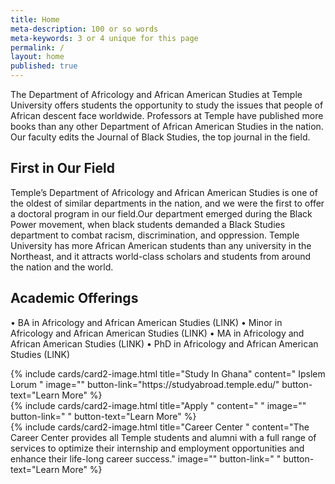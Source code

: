 ```yaml
---
title: Home
meta-description: 100 or so words
meta-keywords: 3 or 4 unique for this page
permalink: /
layout: home
published: true
---
```

The Department of Africology and African American Studies at Temple University offers students the opportunity to study the issues that people of African descent face worldwide. Professors at Temple have published more books than any other Department of African American Studies in the nation. Our faculty edits the Journal of Black Studies, the top journal in the field.

## First in Our Field

Temple’s Department of Africology and African American Studies is one of the oldest of similar departments in the nation, and we were the first to offer a doctoral program in our field.Our department emerged during the Black Power movement, when black students demanded a Black Studies department to combat racism, discrimination, and oppression. Temple University has more African American students than any university in the Northeast, and it attracts world-class scholars and students from around the nation and the world. 

## Academic Offerings

• BA in Africology and African American Studies (LINK)
• Minor in Africology and African American Studies (LINK)
• MA in Africology and African American Studies (LINK)
• PhD in Africology and African American Studies (LINK)

<div class="row row-wide">
  <div class="col m12 l4">{% include cards/card2-image.html 
    title="Study In Ghana" 
    content=" Ipslem Lorum " 
    image="" 
    button-link="https://studyabroad.temple.edu/" 
    button-text="Learn More" %}
  </div>
  <div class="row row-wide">
    <div class="col m12 l4">{% include cards/card2-image.html 
      title="Apply " 
      content=" " 
      image="" 
      button-link=" " 
      button-text="Learn More" %}
    </div>
    <div class="row row-wide">
      <div class="col m12 l4">{% include cards/card2-image.html 
        title="Career Center " 
        content="The Career Center provides all Temple students and alumni with a full range of services to optimize their internship and employment opportunities and enhance their life-long career success." 
        image="" 
        button-link=" " 
        button-text="Learn More" %}
      </div>
</div>
